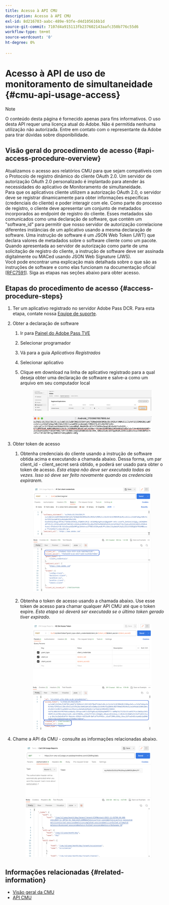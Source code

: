 ```yaml
---
title: Acesso à API CMU
description: Acesso à API CMU
exl-id: 8d216703-aabc-489e-93fe-d4d105616b1d
source-git-commit: 7107d4a915113fb237602143aafc350b776c55d6
workflow-type: tm+mt
source-wordcount: '0'
ht-degree: 0%

---
```


# Acesso à API de uso de monitoramento de simultaneidade {#cmu-api-usage-access}

>[!NOTE]
>
>O conteúdo desta página é fornecido apenas para fins informativos. O uso desta API requer uma licença atual do Adobe. Não é permitida nenhuma utilização não autorizada. Entre em contato com o representante da Adobe para tirar dúvidas sobre disponibilidade.

## Visão geral do procedimento de acesso {#api-access-procedure-overview}

Atualizamos o acesso aos relatórios CMU para que sejam compatíveis com o Protocolo de registro dinâmico do cliente OAuth 2.0. Um servidor de autorização OAuth 2.0 personalizado é implantado para atender às necessidades do aplicativo de Monitoramento de simultaneidade. \
Para que os aplicativos cliente utilizem a autorização OAuth 2.0, o servidor deve se registrar dinamicamente para obter informações específicas (credenciais do cliente) e poder interagir com ele. Como parte do processo de registro, o cliente deve apresentar um conjunto de metadados incorporados ao endpoint de registro do cliente.
Esses metadados são comunicados como uma declaração de software, que contém um &quot;software_id&quot; para permitir que nosso servidor de autorização correlacione diferentes instâncias de um aplicativo usando a mesma declaração de software.
Uma instrução de software é um JSON Web Token (JWT) que declara valores de metadados sobre o software cliente como um pacote. Quando apresentada ao servidor de autorização como parte de uma solicitação de registro do cliente, a instrução de software deve ser assinada digitalmente ou MACed usando JSON Web Signature (JWS). \
Você pode encontrar uma explicação mais detalhada sobre o que são as instruções de software e como elas funcionam na documentação oficial <a href="https://datatracker.ietf.org/doc/html/rfc7591" target="_blank">[RFC7591]</a>.
Siga as etapas nas seções abaixo para obter acesso.

## Etapas do procedimento de acesso {#access-procedure-steps}

1. Ter um aplicativo registrado no servidor Adobe Pass DCR. Para esta etapa, contate nossa [Equipe de suporte](mailto:tve-support@adobe.com).

2. Obter a declaração de software
   1. Ir para [Painel do Adobe Pass TVE](https://experience.adobe.com/#/pass/authentication)
   2. Selecionar programador
   3. Vá para a guia *Aplicativos Registrados*
   4. Selecionar aplicativo
   5. Clique em download na linha de aplicativo registrado para a qual deseja obter uma declaração de software e salve-a como um arquivo em seu computador local
      <figure>
          <img src="assets/programmer-download-software-statement-button.png"
               alt="Baixar Declaração de Software">
      </figure>

      <figure>
          <img src="assets/software_statement_2.png"
               alt="Amostra de instrução de software">
      </figure>

3. Obter token de acesso
   1. Obtenha credenciais do cliente usando a instrução de software obtida acima e executando a chamada abaixo. Dessa forma, um par client_id - client_secret será obtido, e poderá ser usado para obter o token de acesso.
      *Esta etapa não deve ser executada todas as vezes. Isso só deve ser feito novamente quando as credenciais expirarem.*
      <figure>
          <img src="assets/dcr_request_1_get_client_credentials.png"
               alt="Obter credenciais do cliente">
       </figure>

   2. Obtenha o token de acesso usando a chamada abaixo. Use esse token de acesso para chamar qualquer API CMU até que o token expire.
      *Esta etapa só deverá ser executada se o último token gerado tiver expirado.*
      <figure>
          <img src="assets/dcr_get_access_token_call.png"
               alt="Obter token de acesso">
       </figure>

4. Chame a API da CMU - consulte as informações relacionadas abaixo.
   <figure>
          <img src="assets/call_cmu_reports_sample.png"
               alt="Chamar API CMU">
       </figure>

## Informações relacionadas {#related-information}

* [Visão geral da CMU](/help/concurrency-monitoring/cm-usage-reports.md)
* [API CMU](/help/concurrency-monitoring/cmu-api.md)
